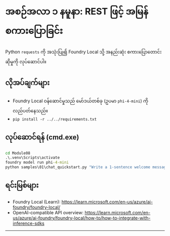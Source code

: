 <!--
CO_OP_TRANSLATOR_METADATA:
{
  "original_hash": "15ab280cc2acd8bbf545cc9a78a408bf",
  "translation_date": "2025-09-23T01:18:09+00:00",
  "source_file": "Module08/samples/01/README.md",
  "language_code": "my"
}
-->
# အစဉ်အလာ ၁ နမူနာ: REST ဖြင့် အမြန်စကားပြောခြင်း

Python `requests` ကို အသုံးပြု၍ Foundry Local သို့ အနည်းဆုံး စကားပြောတောင်းဆိုမှုကို လုပ်ဆောင်ပါ။

## လိုအပ်ချက်များ
- Foundry Local ဝန်ဆောင်မှုသည် မော်ဒယ်တစ်ခု (ဥပမာ `phi-4-mini`) ကို လည်ပတ်နေသည်။
- `pip install -r ../../requirements.txt`

## လုပ်ဆောင်ရန် (cmd.exe)
```cmd
cd Module08
.\.venv\Scripts\activate
foundry model run phi-4-mini
python samples\01\chat_quickstart.py "Write a 1-sentence welcome message."
```

## ရင်းမြစ်များ
- Foundry Local (Learn): https://learn.microsoft.com/en-us/azure/ai-foundry/foundry-local/
- OpenAI-compatible API overview: https://learn.microsoft.com/en-us/azure/ai-foundry/foundry-local/how-to/how-to-integrate-with-inference-sdks

---

